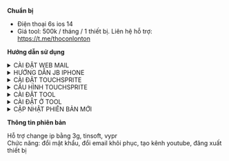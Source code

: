 <b>Chuẩn bị</b>

- Điện thoại 6s ios 14
- Giá tool: 500k / tháng / 1 thiết bị. Liên hệ hỗ trợ: https://t.me/thoconlonton

<b>Hướng dẫn sử dụng</b>

<!-- <details>
  <summary>Click to expand!</summary>

  ## Heading
  1. A numbered
  2. list
     * With some
     * Sub bullets
</details> -->

<details>
  <summary>CÀI ĐẶT WEB MAIL</summary>

## Nếu thấy khó phần này quá, có thể liên hệ hỗ trợ để mua web sẵn giá 6$ / tháng

1. Chuẩn bị 1 vps window hoặc máy tính nhà đã mở port modem (win8 hoặc win10 hoặc winserver2012). Download và cài đặt python 3.9.9. Nhớ tích như hình bên dưới
   Link download: https://www.python.org/ftp/python/3.9.9/python-3.9.9-amd64.exe
   <img src="setup/images/1.png"/>
2. Ở vps download và cài đặt web mail ở đây: https://github.com/emga9xkc2/web-mail-release/archive/refs/heads/main.zip
3. Download xong giải nén và chạy file setup.bat trong thư mục setup
4. Quay lại tìm và chạy file Main (Main.lnk) lên là ok
5. Sau khi mở lên nếu thấy thông báo Thay port trong file data/hconfig.ini thì mở file hconfig.ini lên, sửa dòng port = -1 thành port = xxx, rồi lưu lại. Ví dụ port = 789
6. Mở chrome vào http://ipv4.icanhazip.com/ để lấy ip vps. Ví dụ ip vps lấy được là 42.211.1.8
7. Mở tab mới truy cập 42.211.1.8:789 đăng nhập tài khoản mật khẩu là admin admin. Sau đó vào quản lý tài khoản copy apikey và đổi mật khẩu thành mật khẩu mong muốn.
8. Copy 42.211.1.8:789 và apikey ra đâu đó để lát nữa xài
9. LƯU Ý: NẾU BƯỚC 7 KHÔNG TRUY CẬP ĐƯỢC. Hãy tắt tường lửa ở vps rồi thử lại. Nếu vẫn không được hãy mở port cho vps. Google để tìm cách mở, hoặc liên hệ người bán để bảo họ mở cho

</details>

<details>
  <summary>HƯỚNG DẪN JB IPHONE</summary>

1. Tham khảo video: https://www.youtube.com/watch?v=MQlxhBe9hP0

</details>

<details>
  <summary>CÀI ĐẶT TOUCHSPRITE</summary>

1. Mở cydia, chọn Sources, chọn Edit, chọn Add, xóa hết url đi nhập dòng này vào rồi bấm Add Source: http://apt.touchsprite.com
2. Hoặc làm theo video: https://www.youtube.com/watch?v=XdP5gIpjCjw

</details>

<details>
  <summary>CẤU HÌNH TOUCHSPRITE</summary>

Bật icon chạy nhanh và tải thư viện cần thiết. làm theo video: https://www.youtube.com/watch?v=TKJLksfG7L8
Như trong video có file chi_sim.traineddata. Tải hết sạch hoặc bỏ lại file này k tải cũng được

</details>

<details>
  <summary>CÀI ĐẶT TOOL</summary>

1. Download file: https://github.com/emga9xkc2/gmail-changer-ios-release/raw/main/gmail_changer.tsp
2. Sau đó dùng 3utool copy file vừa tải về vào thư mục: /private/var/mobile/Media/TouchSprite/lua trên iphone rồi chạy file trên

</details>

<details>
  <summary>CÀI ĐẶT Ở TOOL</summary>

1. TÊN THIẾT BỊ. thích nhập gì thì nhập
2. IPSERVER:PORT. nhập

- Xem lại ở mục 5,6,7,8 CÀI ĐẶT WEB MAIL
- Mẫu: 42.211.1.8:789

3. API KEY SERVER. Vào quản lý tài khoản để lấy. Xem lại ở mục 7 CÀI ĐẶT WEB MAIL
4. API KEY PROXY. nếu dùng tinsoft thì mua api rồi nhập vào đây, không thì dùng bỏ qua ô này
5. Các phần còn lại tùy chọn

</details>

<details>
  <summary>CẬP NHẬT PHIÊN BẢN MỚI</summary>

Ở trong giao diện script touchsprite, vuốt từ trên xuống. Nếu thấy dòng chữ đỏ như ảnh dưới. Bấm vào mũi tên như ảnh bên dưới để cập nhật bản mới nhất
<img src="setup/images/2.png"/>

</details>

<b>Thông tin phiên bản</b>

Hỗ trợ change ip bằng 3g, tinsoft, vypr<br>
Chức năng: đổi mật khẩu, đổi email khôi phục, tạo kênh youtube, đăng xuất thiết bị<br>
